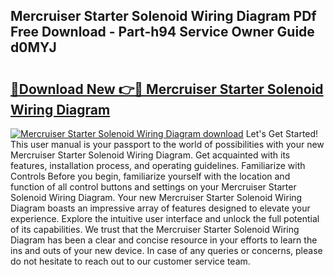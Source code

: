 ## Mercruiser Starter Solenoid Wiring Diagram PDf Free Download - Part-h94 Service Owner Guide d0MYJ

# <h2><a href="http://dfhoenv.blite.top/?on=Mercruiser+Starter+Solenoid+Wiring+Diagram">🔗Download New 👉🔴 Mercruiser Starter Solenoid Wiring Diagram</a></h2>

[![Mercruiser Starter Solenoid Wiring Diagram download](https://i.imgur.com/lujVjoI.png)](http://dfhoenv.blite.top/?on=Mercruiser+Starter+Solenoid+Wiring+Diagram)
Let's Get Started! This user manual is your passport to the world of possibilities with your new Mercruiser Starter Solenoid Wiring Diagram. Get acquainted with its features, installation process, and operating guidelines. Familiarize with Controls Before you begin, familiarize yourself with the location and function of all control buttons and settings on your Mercruiser Starter Solenoid Wiring Diagram. Your new Mercruiser Starter Solenoid Wiring Diagram boasts an impressive array of features designed to elevate your experience. Explore the intuitive user interface and unlock the full potential of its capabilities. We trust that the Mercruiser Starter Solenoid Wiring Diagram has been a clear and concise resource in your efforts to learn the ins and outs of your new device. In case of any queries or concerns, please do not hesitate to reach out to our customer service team.
